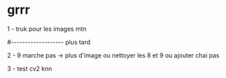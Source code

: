 # grrr

1 - truk pour les images mtn

#------------------- plus tard

2 - 9 marche pas -> plus d'image ou nettoyer les 8 et 9 ou ajouter chai pas

3 - test cv2 knn






